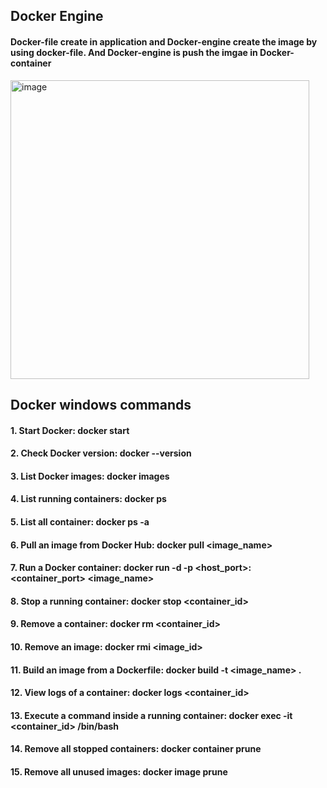 ## Docker Engine

#### Docker-file create in application and Docker-engine create the image by using docker-file. And Docker-engine is push the imgae in Docker-container

<img width="478" alt="image" src="https://github.com/user-attachments/assets/753326a8-4ef3-4882-a7a1-0df64f8d0bae">

## Docker windows commands
#### 1. Start Docker:    docker start
#### 2. Check Docker version:    docker --version
#### 3. List Docker images:    docker images
#### 4. List running containers:    docker ps
#### 5. List all container:    docker ps -a
#### 6. Pull an image from Docker Hub:    docker pull <image_name>
#### 7. Run a Docker container:    docker run -d -p <host_port>:<container_port> <image_name>
#### 8. Stop a running container:    docker stop <container_id>
#### 9. Remove a container:    docker rm <container_id>
#### 10. Remove an image:    docker rmi <image_id>
#### 11. Build an image from a Dockerfile:    docker build -t <image_name> .
#### 12. View logs of a container:    docker logs <container_id>
#### 13. Execute a command inside a running container:    docker exec -it <container_id> /bin/bash
#### 14. Remove all stopped containers:    docker container prune
#### 15. Remove all unused images:    docker image prune


